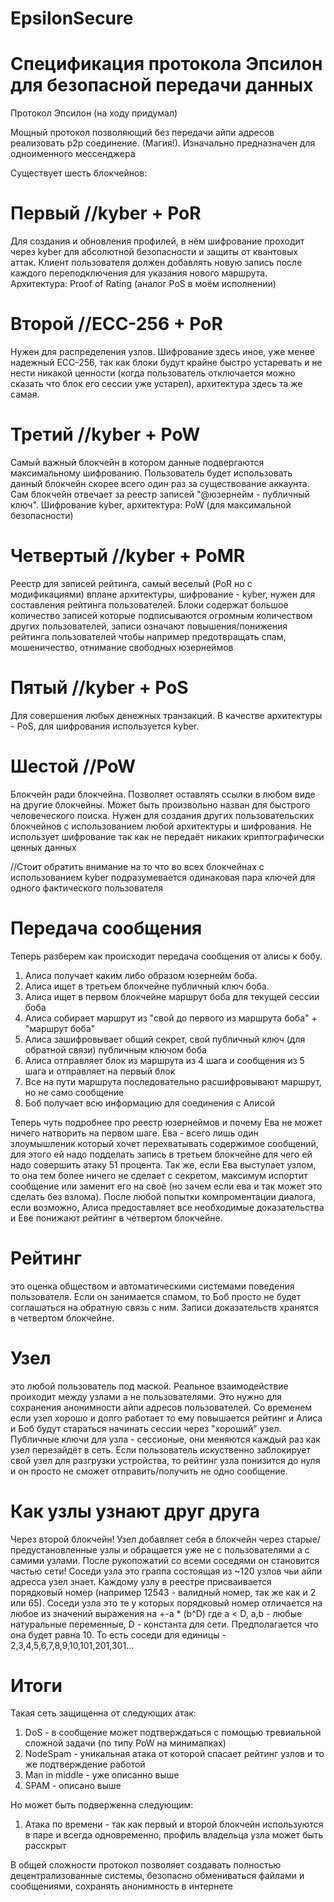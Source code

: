 # EpsilonSecure
# Спецификация протокола Эпсилон для безопасной передачи данных
Протокол Эпсилон (на ходу придумал)

Мощный протокол позволяющий без передачи айпи адресов реализовать p2p соединение. (Магия!). Изначально предназначен для одноименного мессенджера



Существует шесть блокчейнов:

# Первый //kyber + PoR
Для создания и обновления профилей, в нём шифрование проходит через kyber для абсолютной безопасности и защиты от квантовых аттак. Клиент пользователя должен добавлять новую запись после каждого переподключения для указания нового маршрута. Архитектура: Proof of Rating (аналог PoS в моём исполнении)

# Второй //ECC-256 + PoR
Нужен для распределения узлов. Шифрование здесь иное, уже менее надежный ECC-256, так как блоки будут крайне быстро устаревать и не нести никакой ценности (когда пользователь отключается можно сказать что блок его сессии уже устарел), архитектура здесь та же самая.

# Третий //kyber + PoW
Самый важный блокчейн в котором данные подвергаются максимальному шифрованию. Пользователь будет использовать данный блокчейн скорее всего один раз за существование аккаунта. Сам блокчейн отвечает за реестр записей "@юзернейм - публичный ключ". Шифрование kyber, архитектура: PoW (для максимальной безопасности)

# Четвертый //kyber + PoMR
Реестр для записей рейтинга, самый веселый (PoR но с модификациями) вплане архитектуры, шифрование - kyber, нужен для составления рейтинга пользователей. Блоки содержат большое количество записей которые подписываются огромным количеством других пользователей, записи означают повышения/понижения рейтинга пользователей чтобы например предотвращать спам, мошеничество, отнимание свободных юзернеймов

# Пятый //kyber + PoS
Для совершения любых денежных транзакций. В качестве архитектуры - PoS, для шифрования используется kyber.

# Шестой //PoW
Блокчейн ради блокчейна. Позволяет оставлять ссылки в любом виде на другие блокчейны. Может быть произвольно назван для быстрого человеческого поиска. Нужен для создания других пользовательских блокчейнов с использованием любой архитектуры и шифрования. Не использует шифрование так как не передаёт никаких криптографически ценных данных

//Стоит обратить внимание на то что во всех блокчейнах с использованием kyber подразумевается одинаковая пара ключей для одного фактического пользователя

# Передача сообщения
Теперь разберем как происходит передача сообщения от алисы к бобу.
1) Алиса получает каким либо образом юзернейм боба.
2) Алиса ищет в третьем блокчейне публичный ключ боба.
3) Алиса ищет в первом блокчейне маршрут боба для текущей сессии боба
4) Алиса собирает маршрут из "свой до первого из маршрута боба" + "маршрут боба"
5) Алиса зашифровывает общий секрет, свой публичный ключ (для обратной связи) публичным ключом боба
6) Алиса отправляет блок из маршрута из 4 шага и сообщения из 5 шага и отправляет на первый блок
7) Все на пути маршрута последовательно расшифровывают маршрут, но не само сообщение
8) Боб получает всю информацию для соединения с Алисой

Теперь чуть подробнее про реестр юзернеймов и почему Ева не может ничего натворить на первом шаге.
Ева - всего лишь один злоумышленик который хочет перехватывать содержимое сообщений, для этого ей надо подделать запись в третьем блокчейне для чего ей надо совершить атаку 51 процента. Так же, если Ева выступает узлом, то она тем более ничего не сделает с секретом, максимум испортит сообщение или заменит его на своё (но зачем если ева и так может это сделать без взлома). После любой попытки компроментации диалога, если возможно, Алиса предоставляет все необходимые доказательства и Еве понижают рейтинг в четвертом блокчейне.

# Рейтинг 
это оценка обществом и автоматическими системами поведения пользователя. Если он занимается спамом, то Боб просто не будет соглашаться на обратную связь с ним. Записи доказательств хранятся в четвертом блокчейне.

# Узел 
это любой пользователь под маской. Реальное взаимодействие проиходит между узлами а не пользователями. Это нужно для сохранения анонимности айпи  адресов пользователей. Со временем если узел хорошо и долго работает то ему повышается рейтинг и Алиса и Боб будут стараться начинать сессии через "хороший" узел. Публичные ключи для узла - сессионые, они меняются каждый раз как узел перезайдёт в сеть. Если пользователь искуственно заблокирует свой узел для разгрузки устройства, то рейтинг узла понизится до нуля и он просто не сможет отправить/получить не одно сообщение.

# Как узлы узнают друг друга
Через второй блокчейн! Узел добавляет себя в блокчейн через старые/предустановленные узлы и обращается уже не с пользователями а с самими узлами. После рукопожатий со всеми соседями он становится частью сети!
Соседи узла это граппа состоящая из ~120 узлов чьи айпи адресса узел знает. Каждому узлу в реестре присваивается порядковый номер (например 12543 - валидный номер, так же как и 2 или 65). Соседи узла это те у которых порядковый номер отличается на любое из значений выражения на +-a * (b^D) где a < D, a,b - любые натуральные переменные, D - константа для сети. Предполагается что она будет равна 10. То есть соседи для единицы - 2,3,4,5,6,7,8,9,10,101,201,301...

# Итоги
Такая сеть защищенна от следующих атак:
1) DoS - в сообщение может подтверждаться с помощью тревиальной сложной задачи (по типу PoW на минималках)
2) NodeSpam - уникальная атака от которой спасает рейтинг узлов и то же подтверждение работой
3) Man in middle - уже описанно выше
4) SPAM - описано выше

Но может быть подверженна следующим:
1) Атака по времени - так как первый и второй блокчейн используются в паре и всегда одновременно, профиль владельца узла может быть расскрыт

В общей сложности протокол позволяет создавать полностью децентрализованные системы, безопасно обмениваться файлами и сообщениями, сохранять анонимность в интернете
